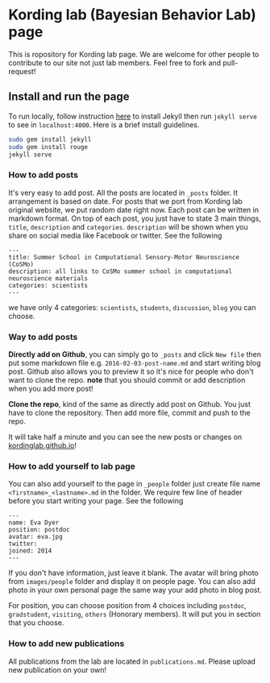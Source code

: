 # Kording lab (Bayesian Behavior Lab) page


This is ropository for Kording lab page. We are welcome for other people to contribute to our site not just lab members. Feel free to fork and pull-request!


## Install and run the page

To run locally, follow instruction [here](https://jekyllrb.com/) to install Jekyll then run `jekyll serve` to see in `localhost:4000`. Here is a brief install guidelines.

```bash
sudo gem install jekyll
sudo gem install rouge
jekyll serve
```


### How to add posts

It's very easy to add post. All the posts are located in `_posts` folder. It arrangement is based on
date. For posts that we port from Kording lab original website, we put random date right now.
Each post can be written in markdown format. On top of each post, you just have to state 3 main things, `title`, `description` and `categories`. `description` will be shown when you share on social media like Facebook or twitter. See the following

```
---
title: Summer School in Computational Sensory-Motor Neuroscience (CoSMo)
description: all links to CoSMo summer school in computational neuroscience materials
categories: scientists
---
```

we have only 4 categories: `scientists`, `students`, `discussion`, `blog` you can choose.


### Way to add posts

**Directly add on Github**, you can simply go to `_posts` and click `New file` then put some markdown file e.g. `2016-02-03-post-name.md` and start writing blog post. Github also allows you to preview it so it's nice for people who don't want to clone the repo. **note** that you should commit or add description when you add more post!

**Clone the repo**, kind of the same as directly add post on Github. You just have to clone the repository. Then add more file, commit and push to the repo.

It will take half a minute and you can see the new posts or changes on [kordinglab.github.io](http://kordinglab.github.io/)!


### How to add yourself to lab page

You can also add yourself to the page in `_people` folder just create file name `<firstname>_<lastname>.md` in the folder. We require few line of header before you start writing your page. See the following

```
---
name: Eva Dyer
position: postdoc
avatar: eva.jpg
twitter:
joined: 2014
---
```

If you don't have information, just leave it blank. The avatar will bring photo from `images/people` folder and display it on people page. You can also add photo in your own personal page the same way your add photo in blog post.

For position, you can choose position from 4 choices including `postdoc`, `gradstudent`, `visiting`, `others` (Honorary members). It will put you in section that you choose.

### How to add new publications

All publications from the lab are located in `publications.md`. Please upload new publication on your own!
